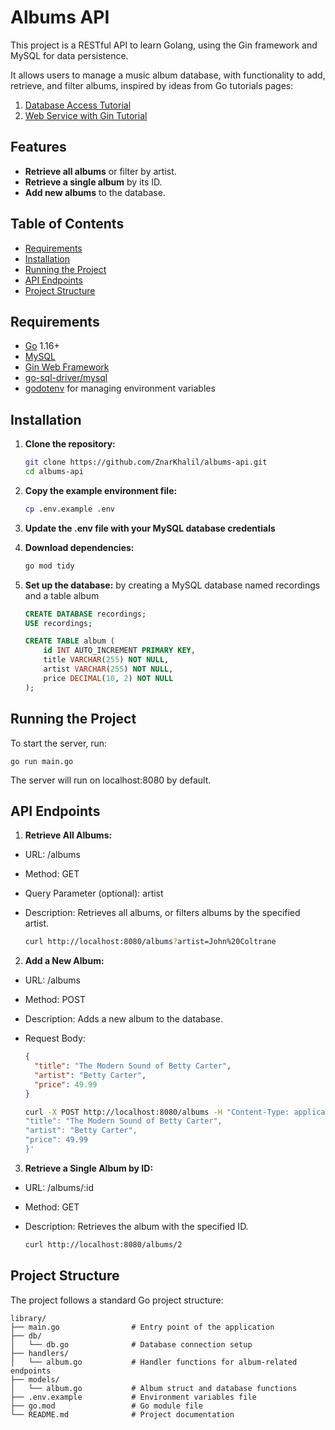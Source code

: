 # Albums API

This project is a RESTful API to learn Golang, using the Gin framework and MySQL for data persistence.

It allows users to manage a music album database, with functionality to add, retrieve, and filter albums, inspired by ideas from Go tutorials pages:

1. [Database Access Tutorial](https://go.dev/doc/tutorial/database-access)
2. [Web Service with Gin Tutorial](https://go.dev/doc/tutorial/web-service-gin)

## Features

- **Retrieve all albums** or filter by artist.
- **Retrieve a single album** by its ID.
- **Add new albums** to the database.

## Table of Contents

- [Requirements](#requirements)
- [Installation](#installation)
- [Running the Project](#running-the-project)
- [API Endpoints](#api-endpoints)
- [Project Structure](#project-structure)

## Requirements

- [Go](https://golang.org/doc/install) 1.16+
- [MySQL](https://dev.mysql.com/downloads/mysql/)
- [Gin Web Framework](https://github.com/gin-gonic/gin)
- [go-sql-driver/mysql](https://github.com/go-sql-driver/mysql)
- [godotenv](https://github.com/joho/godotenv) for managing environment variables

## Installation

1. **Clone the repository:**

   ```bash
   git clone https://github.com/ZnarKhalil/albums-api.git
   cd albums-api
   ```

2. **Copy the example environment file:**

   ```bash
   cp .env.example .env
   ```

3. **Update the .env file with your MySQL database credentials**

4. **Download dependencies:**

   ```bash
   go mod tidy
   ```

5. **Set up the database:** by creating a MySQL database named recordings and a table album

   ```sql
   CREATE DATABASE recordings;
   USE recordings;

   CREATE TABLE album (
       id INT AUTO_INCREMENT PRIMARY KEY,
       title VARCHAR(255) NOT NULL,
       artist VARCHAR(255) NOT NULL,
       price DECIMAL(10, 2) NOT NULL
   );
   ```

## Running the Project

To start the server, run:

    go run main.go

The server will run on localhost:8080 by default.

## API Endpoints

1. **Retrieve All Albums:**

- URL: /albums
- Method: GET
- Query Parameter (optional): artist
- Description: Retrieves all albums, or filters albums by the specified artist.

  ```bash
  curl http://localhost:8080/albums?artist=John%20Coltrane
  ```

2. **Add a New Album:**

- URL: /albums
- Method: POST
- Description: Adds a new album to the database.
- Request Body:

  ```json
  {
    "title": "The Modern Sound of Betty Carter",
    "artist": "Betty Carter",
    "price": 49.99
  }
  ```

  ```bash
  curl -X POST http://localhost:8080/albums -H "Content-Type: application/json" -d '{
  "title": "The Modern Sound of Betty Carter",
  "artist": "Betty Carter",
  "price": 49.99
  }'
  ```

3. **Retrieve a Single Album by ID:**

- URL: /albums/:id
- Method: GET
- Description: Retrieves the album with the specified ID.

  ```bash
  curl http://localhost:8080/albums/2
  ```

## Project Structure

The project follows a standard Go project structure:

    library/
    ├── main.go                # Entry point of the application
    ├── db/
    │   └── db.go              # Database connection setup
    ├── handlers/
    │   └── album.go           # Handler functions for album-related endpoints
    ├── models/
    │   └── album.go           # Album struct and database functions
    ├── .env.example           # Environment variables file
    ├── go.mod                 # Go module file
    └── README.md              # Project documentation
